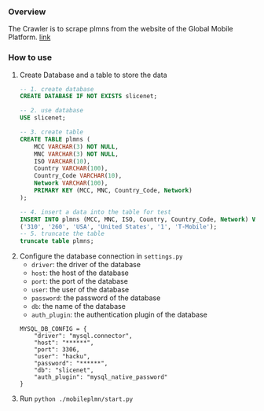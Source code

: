 ### Overview
The Crawler is to scrape plmns from the website of the Global Mobile Platform. [link](https://www.mcc-mnc.com/)

### How to use
1. Create Database and a table to store the data
   ```sql
   -- 1. create database
   CREATE DATABASE IF NOT EXISTS slicenet;
   
   -- 2. use database
   USE slicenet;
   
   -- 3. create table
   CREATE TABLE plmns (
       MCC VARCHAR(3) NOT NULL,
       MNC VARCHAR(3) NOT NULL,
       ISO VARCHAR(10),
       Country VARCHAR(100),
       Country_Code VARCHAR(10),
       Network VARCHAR(100),
       PRIMARY KEY (MCC, MNC, Country_Code, Network)
   );
   
   -- 4. insert a data into the table for test
   INSERT INTO plmns (MCC, MNC, ISO, Country, Country_Code, Network) VALUES 
   ('310', '260', 'USA', 'United States', '1', 'T-Mobile');
   -- 5. truncate the table
   truncate table plmns;
   ```
2. Configure the database connection in `settings.py`
   - `driver`: the driver of the database
   - `host`: the host of the database
   - `port`: the port of the database
   - `user`: the user of the database
   - `password`: the password of the database
   - `db`: the name of the database
   - `auth_plugin`: the authentication plugin of the database
    ```
    MYSQL_DB_CONFIG = {
        "driver": "mysql.connector",
        "host": "******",
        "port": 3306,
        "user": "hacku",
        "password": "******",
        "db": "slicenet",
        "auth_plugin": "mysql_native_password"
    }
    ```
2. Run `python ./mobileplmn/start.py`
